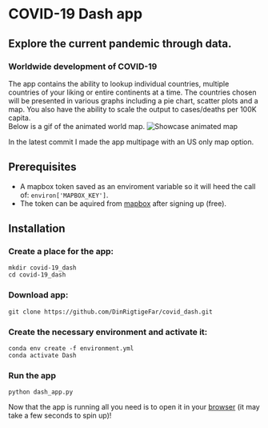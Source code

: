 # COVID-19 Dash app
## Explore the current pandemic through data.

### Worldwide development of COVID-19
The app contains the ability to lookup individual countries, multiple countries of your liking or entire continents at a time. The countries chosen will be presented in various graphs including a pie chart, scatter plots and a map. You also have the ability to scale the output to cases/deaths per 100K capita.<br>
Below is a gif of the animated world map.
![Showcase animated map](demo/demo.gif)

In the latest commit I made the app multipage with an US only map option.

## Prerequisites
* A mapbox token saved as an enviroment variable so it will heed the call of: `environ['MAPBOX_KEY']`.
* The token can be aquired from [mapbox](https://www.mapbox.com) after signing up (free).

## Installation

### Create a place for the app:
````
mkdir covid-19_dash
cd covid-19_dash
````
### Download app:
````
git clone https://github.com/DinRigtigeFar/covid_dash.git
````
### Create the necessary environment and activate it:
````
conda env create -f environment.yml
conda activate Dash
````
### Run the app
````
python dash_app.py
````
Now that the app is running all you need is to open it in your [browser](http://127.0.0.1:8050/) (it may take a few seconds to spin up)!